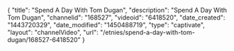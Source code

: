 {
    "title": "Spend A Day With Tom Dugan",
    "description": "Spend A Day With Tom Dugan",
    "channelid": "168527",
    "videoid": "6418520",
    "date_created": "1443720329",
    "date_modified": "1450488719",
    "type": "captivate",
    "layout": "channelVideo",
    "url": "\/etnies\/spend-a-day-with-tom-dugan\/168527-6418520"
}